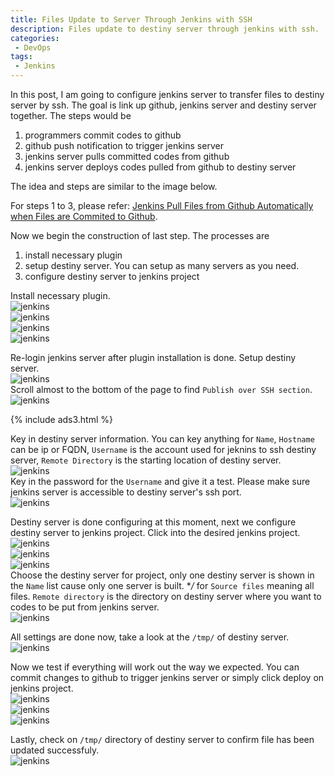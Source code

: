```yaml
---
title: Files Update to Server Through Jenkins with SSH
description: Files update to destiny server through jenkins with ssh.
categories:
 - DevOps
tags:
 - Jenkins
---
```


In this post, I am going to configure jenkins server to transfer files to destiny server by ssh.  The goal is link up github, jenkins server and destiny server together.  The steps would be
1. programmers commit codes to github
2. github push notification to trigger jenkins server
3. jenkins server pulls committed codes from github
4. jenkins server deploys codes pulled from github to destiny server

The idea and steps are similar to the image below.  

For steps 1 to 3, please refer: [Jenkins Pull Files from Github Automatically when Files are Commited to Github](https://www.bulafish.com/devops/2018/05/23/auto-pull-files-from-github-to-jenkins-when-commited-to-github/).

Now we begin the construction of last step.  The processes are
1. install necessary plugin
2. setup destiny server.  You can setup as many servers as you need.
3. configure destiny server to jenkins project

Install necessary plugin.  
![jenkins](/assets/images/2018052401.png)  
![jenkins](/assets/images/2018052402.png)  
![jenkins](/assets/images/2018052403.png)  
![jenkins](/assets/images/2018052404.png)  

Re-login jenkins server after plugin installation is done.  Setup destiny server.  
![jenkins](/assets/images/2018052405.png)  
Scroll almost to the bottom of the page to find `Publish over SSH section`.  
![jenkins](/assets/images/2018052406.png)

{% include ads3.html %}

Key in destiny server information.  You can key anything for `Name`, `Hostname` can be ip or FQDN, `Username` is the account used for jeknins to ssh destiny server, `Remote Directory` is the starting location of destiny server.  
![jenkins](/assets/images/2018052418.png)  
Key in the password for the `Username` and give it a test.  Please make sure jenkins server is accessible to destiny server's ssh port.  
![jenkins](/assets/images/2018052408.png)  

Destiny server is done configuring at this moment, next we configure destiny server to jenkins project.  Click into the desired jenkins project.  
![jenkins](/assets/images/2018052409.png)  
![jenkins](/assets/images/2018052410.png)  
![jenkins](/assets/images/2018052411.png)  
Choose the destiny server for project, only one destiny server is shown in the `Name` list cause only one server is built.  \**/* for `Source files` meaning all files.  `Remote directory` is the directory on destiny server where you want to codes to be put from jenkins server.  
![jenkins](/assets/images/2018052419.png)  

All settings are done now, take a look at the `/tmp/` of destiny server.  
![jenkins](/assets/images/2018052414.png)

Now we test if everything will work out the way we expected.  You can commit changes to github to trigger jenkins server or simply click deploy on jenkins project.  
![jenkins](/assets/images/2018052420.png)  
![jenkins](/assets/images/2018052421.png)  
![jenkins](/assets/images/2018052422.png)  

Lastly, check on `/tmp/` directory of destiny server to confirm file has been updated successfuly.  
![jenkins](/assets/images/2018052423.png)
